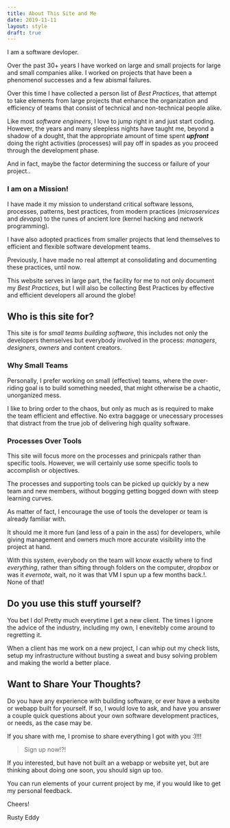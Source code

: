 ```yaml
---
title: About This Site and Me
date: 2019-11-11
layout: style
draft: true
---
```


I am a software devloper.

Over the past 30+ years I have worked on large and small projects for
large and small companies alike. I worked on projects that have been a
phenomenol successes and a few abismal failures.

Over this time I have collected a person list of _Best Practices_,
that attempt to take elements from large projects that enhance the
organization and efficiency of teams that consist of technical and
non-technical people alike.

Like most _software engineers_, I love to jump right in and just start
coding. However, the years and many sleepless nights have taught me,
beyond a shadow of a dought, that the appropriate amount of time spent
***upfront*** doing the right activities (processes) will pay off in
spades as you proceed through the development phase.

And in fact, maybe the factor determining the success or failure of
your project..

### I am on a Mission!

I have made it my mission to understand critical software lessons,
processes, patterns, best practices, from modern practices
(_microservices_ and _devops_) to the runes of ancient lore (kernel
hacking and network programming).

I have also adopted practices from smaller projects that lend
themselves to efficient and flexible software development teams. 

Previously, I have made no real attempt at consolidating and
documenting these practices, until now.

This website serves in large part, the facility for me to not only
document my _Best Practices_, but I will also be collecting Best
Practices by effective and efficient developers all around the globe! 

## Who is this site for? 

This site is for _small teams building software_, this includes not
only the developers themselves but everybody involved in the process:
_managers_, _designers_, _owners_ and content creators.

### Why Small Teams

Personally, I prefer working on small (effective) teams, where the
over-riding goal is to build something needed, that might otherwise be
a chaotic, unorganized mess.  

I like to bring order to the chaos, but only as much as is required to
make the team efficient and effective.  No extra baggage or unecessary
processes that distract from the true job of delivering high quality
software. 

### Processes Over Tools

This site will focus more on the processes and prinicpals rather than
specific tools.  However, we will certainly use some specific tools to
accomplish or objectives.

The processes and supporting tools can be picked up quickly by a
new team and new members, without bogging getting bogged down with
steep learning curves. 

As matter of fact, I encourage the use of tools the developer or team
is already familiar with.

It should me it more fun (and less of a pain in the ass) for
developers, while giving management and owners much more accurate
visibility into the project at hand.

With this system, everybody on the team will know exactly where to
find _everything_, rather than sifting through folders on the
computer, _dropbox_ or was it _evernote_, wait, no it was that VM I
spun up a few months back.!. None of that!

## Do you use this stuff yourself?

You bet I do!  Pretty much everytime I get a new client.  The times I
ignore the advice of the industry, including my own, I enevitebly come
around to regretting it.

When a client has me work on a new project, I can whip out my check
lists, setup my infrastructure without busting a sweat and busy
solving problem and making the world a better place.

## Want to Share Your Thoughts?

Do you have any experience with building software, or ever have
a website or webapp built for yourself.  If so, I would love to ask,
and have you answer a couple quick questions about your own software
development practices, or needs, as the case may be.

If you share with me, I promise to share everything I got with you
:)!!!

> Sign up now!?!

If you interested, but have not built an a webapp or website yet, but
are thinking about doing one soon, you should sign up too.  

You can run elements of your current project by me, if you would like
to get my personal feedback.

Cheers!

Rusty Eddy

